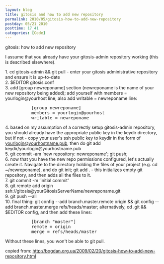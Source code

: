```yaml
---
layout: blog
title: gitosis and how to add new repository
permalink: 2010/05/gitosis-how-to-add-new-repository
postday: 05/21 2010
posttime: 17_41
categories: [Code]
---
```


<p>gitosis: how to add new repository</p>
<p>I assume that you already have your gitosis-admin repository working (this is described elsewhere).</p>
<p>   1. cd gitosis-admin &amp;& git pull - enter your gitosis administrative repository and ensure it is up-to-date<br />
   2. $EDITOR gitosis.conf<br />
   3. add [group newreponame] section (newreponame is the name of your new repository being added); add yourself with members = yourlogin@yourhost line; also add writable = newreponame line:</p>
<pre>
          [group newreponame]
          members = yourlogin@yourhost
          writable = newreponame
</pre><p>   4. based on my assumption of a correctly setup gitosis-admin repository, you should already have the appropriate public key in the keydir directory, but if not - copy your user's ssh public key to keydir in the form of <a href="mailto:yourlogin@yourhostname.pub">yourlogin@yourhostname.pub</a>, then do git add keydir/yourlogin@yourhostname.pub<br />
   5. git commit -am ‘new repository: newreponame'; git push;<br />
   6. now that you have the new repo permissions configured, let's actually create it. Navigate to the directory holding the files of your project (e.g. cd ~/newreponame), and do git init; git add . - this initializes empty git repository, and then adds all the files to it.<br />
   7. git commit -m ‘initial commit'<br />
   8. git remote add origin ssh://gitosis@yourGitosisServerName/newreponame.git<br />
   9. git push --all<br />
  10. final thing: git config --add branch.master.remote origin &amp;& git config --add branch.master.merge refs/heads/master; alternatively, cd .git &amp;& $EDITOR config, and then add these lines:</p>
<pre>
          [branch "master"]
          remote = origin
          merge = refs/heads/master
</pre><p>      Without these lines, you won't be able to git pull.</p>
<p>      copied from: <a href="http://bogdan.org.ua/2009/02/20/gitosis-how-to-add-new-repository.html" title="http://bogdan.org.ua/2009/02/20/gitosis-how-to-add-new-repository.html">http://bogdan.org.ua/2009/02/20/gitosis-how-to-add-new-repository.html</a></p>
